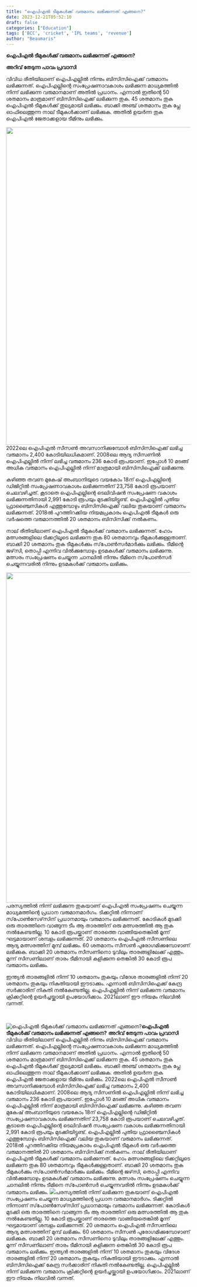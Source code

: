 ```yaml
---
title: "ഐപിഎല്‍ ടീമുകള്‍ക്ക് വരുമാനം ലഭിക്കുന്നത് എങ്ങനെ?"
date: 2023-12-21T05:52:10
draft: false
categories: ["Education"]
tags: ['BCC', 'cricket', 'IPL teams', 'revenue']
author: "Beaumaris"
---
```


<strong>ഐപിഎല്‍ ടീമുകള്‍ക്ക് വരുമാനം ലഭിക്കുന്നത് എങ്ങനെ?</strong>

<strong>അറിവ് തേടുന്ന പാവം പ്രവാസി</strong>

വിവിധ രീതിയിലാണ് ഐപിഎല്ലില്‍ നിന്നും ബിസിസിഐക്ക് വരുമാനം ലഭിക്കുന്നത്. ഐപിഎല്ലിന്റെ സംപ്രേഷണാവകാശം ലഭിക്കുന്ന മാധ്യമത്തില്‍ നിന്ന് ലഭിക്കുന്ന വരുമാനമാണ് അതില്‍ പ്രധാനം. എന്നാല്‍ ഇതിന്റെ 50 ശതമാനം മാത്രമാണ് ബിസിസിഐക്ക് ലഭിക്കുന്ന തുക. 45 ശതമാനം തുക ഐപിഎല്‍ ടീമുകള്‍ക്ക് തുല്യമായി ലഭിക്കും. ബാക്കി അഞ്ച് ശതമാനം തുക പ്ലേ ഓഫിലെത്തുന്ന നാല് ടീമുകള്‍ക്കാണ് ലഭിക്കുക. അതില്‍ ഉയര്‍ന്ന തുക ഐപിഎല്‍ ജേതാക്കളായ ടീമിനും ലഭിക്കും.

<img class="size-full wp-image-434982 aligncenter" src="https://cdn.boolokam.com/articles/2023/12/CACA-2.jpg" alt="" width="1139" height="866" />2022ലെ ഐപിഎല്‍ സീസണ്‍ അവസാനിക്കുമ്പോള്‍ ബിസിസിഐക്ക് ലഭിച്ച വരുമാനം 2,400 കോടിയിലധികമാണ്. 2008ലെ ആദ്യ സീസണില്‍ ഐപിഎല്ലില്‍ നിന്ന് ലഭിച്ച വരുമാനം 236 കോടി രൂപയാണ്. ഇപ്പോള്‍ 10 മടങ്ങ് അധിക വരുമാനം ഐപിഎല്ലില്‍ നിന്ന് മാത്രമായി ബിസിസിഐക്ക് ലഭിക്കുന്നു.

കഴിഞ്ഞ തവണ മുകേഷ് അംബാനിയുടെ വയകോം 18ന് ഐപിഎല്ലിന്റെ ഡിജിറ്റില്‍ സംപ്രേഷണാവകാശം ലഭിക്കുന്നതിന് 23,758 കോടി രൂപയാണ് ചെലവഴിച്ചത്. കൂടാതെ ഐപിഎല്ലിന്റെ ടെലിവിഷന്‍ സംപ്രേഷണ വകാശം ലഭിക്കുന്നതിനായി 2,991 കോടി രൂപയും മുടക്കിയിട്ടുണ്ട്. ഐപിഎല്ലില്‍ പുതിയ ഫ്രാഞ്ചൈസികള്‍ എത്തുമ്പോഴും ബിസിസിഐക്ക് വലിയ തുകയാണ് വരുമാനം ലഭിക്കുന്നത്. 2018ല്‍ പുറത്തിറക്കിയ നിയമപ്രകാരം ഐപിഎല്‍ ടീമുകള്‍ ഒരു വര്‍ഷത്തെ വരുമാനത്തില്‍ 20 ശതമാനം ബിസിസിക്ക് നല്‍കണം.

നാല് രീതിയിലാണ് ഐപിഎല്‍ ടീമുകള്‍ക്ക് വരുമാനം ലഭിക്കുന്നത്. ഹോം മത്സരങ്ങളിലെ ടിക്കറ്റിലൂടെ ലഭിക്കുന്ന തുക 80 ശതമാനവും ടീമുകള്‍ക്കുള്ളതാണ്. ബാക്കി 20 ശതമാനം തുക ടീമുകള്‍ക്കും സ്‌പോണ്‍സര്‍മാര്‍ക്കും ലഭിക്കും. ടീമിന്റെ ജഴ്‌സി, തൊപ്പി എന്നിവ വില്‍ക്കുമ്പോഴും ഉടമകള്‍ക്ക് വരുമാനം ലഭിക്കുന്നു. മത്സരം സംപ്രേഷണം ചെയ്യുന്ന ചാനലില്‍ നിന്നും ടീമിനെ സ്‌പോണ്‍സര്‍ ചെയ്യുന്നവരില്‍ നിന്നും ഉടമകള്‍ക്ക് വരുമാനം ലഭിക്കും.

<img class="alignnone size-full wp-image-434984" src="https://cdn.boolokam.com/articles/2023/12/QDDD.webp" alt="" width="1500" height="900" />പരസ്യത്തില്‍ നിന്ന് ലഭിക്കുന്ന തുകയാണ് ഐപിഎല്‍ സംപ്രേഷണം ചെയ്യുന്ന മാധ്യമത്തിന്റെ പ്രധാന വരുമാനമാര്‍ഗം. ടിക്കറ്റില്‍ നിന്നാണ് സ്‌പോണ്‍സേഴ്‌സിന് പ്രധാനമായും വരുമാനം ലഭിക്കുന്നത്.
കോടികള്‍ മുടക്കി ഒരു താരത്തിനെ വാങ്ങുന്ന ടീം ആ താരത്തിന് ഒരു മത്സരത്തില്‍ ആ തുക നല്‍കേണ്ടതില്ല. 10 കോടി രൂപയ്ക്കാണ് താരത്തെ വാങ്ങിയതെങ്കില്‍ മൂന്ന് ഘട്ടമായാണ് ശമ്പളം ലഭിക്കുന്നത്. 20 ശതമാനം ഐപിഎല്‍ സീസണിലെ ആദ്യ മത്സരത്തിന് മുമ്പ് ലഭിക്കും. 60 ശതമാനം സീസണ്‍ പുരോഗമിക്കുമ്പോഴാണ് ലഭിക്കുക. ബാക്കി 20 ശതമാനം സീസണിനൊ ടുവിലും താരങ്ങളിലേക്ക് എത്തും. മൂന്ന് സീസണിലാണ് താരം ടീമിനായി കളിക്കുന്ന തെങ്കിൽ 30 കോടി രൂപ വരുമാനം ലഭിക്കും.

ഇന്ത്യന്‍ താരങ്ങളില്‍ നിന്ന് 10 ശതമാനം തുകയും വിദേശ താരങ്ങളില്‍ നിന്ന് 20 ശതമാനം തുകയും നികുതിയായി ഈടാക്കും. എന്നാല്‍ ബിസിസിഐക്ക് കേന്ദ്ര സര്‍ക്കാരിന് നികുതി നല്‍കേണ്ടതില്ല. ഐപിഎല്ലില്‍ നിന്ന് ലഭിക്കുന്ന വരുമാനം ക്രിക്കറ്റിന്റെ ഉയര്‍ച്ചയ്ക്കായി ഉപയോഗിക്കാം. 2021ലാണ് ഈ നിയമം നിലവില്‍ വന്നത്.

&nbsp;


![ഐപിഎല്‍ ടീമുകള്‍ക്ക് വരുമാനം ലഭിക്കുന്നത് എങ്ങനെ?](https://cdn.boolokam.com/articles/2023/12/CACA-2.jpg)**ഐപിഎല്‍ ടീമുകള്‍ക്ക് വരുമാനം ലഭിക്കുന്നത് എങ്ങനെ?** **അറിവ് തേടുന്ന പാവം പ്രവാസി** വിവിധ രീതിയിലാണ് ഐപിഎല്ലില്‍ നിന്നും ബിസിസിഐക്ക് വരുമാനം ലഭിക്കുന്നത്. ഐപിഎല്ലിന്റെ സംപ്രേഷണാവകാശം ലഭിക്കുന്ന മാധ്യമത്തില്‍ നിന്ന് ലഭിക്കുന്ന വരുമാനമാണ് അതില്‍ പ്രധാനം. എന്നാല്‍ ഇതിന്റെ 50 ശതമാനം മാത്രമാണ് ബിസിസിഐക്ക് ലഭിക്കുന്ന തുക. 45 ശതമാനം തുക ഐപിഎല്‍ ടീമുകള്‍ക്ക് തുല്യമായി ലഭിക്കും. ബാക്കി അഞ്ച് ശതമാനം തുക പ്ലേ ഓഫിലെത്തുന്ന നാല് ടീമുകള്‍ക്കാണ് ലഭിക്കുക. അതില്‍ ഉയര്‍ന്ന തുക ഐപിഎല്‍ ജേതാക്കളായ ടീമിനും ലഭിക്കും. 2022ലെ ഐപിഎല്‍ സീസണ്‍ അവസാനിക്കുമ്പോള്‍ ബിസിസിഐക്ക് ലഭിച്ച വരുമാനം 2,400 കോടിയിലധികമാണ്. 2008ലെ ആദ്യ സീസണില്‍ ഐപിഎല്ലില്‍ നിന്ന് ലഭിച്ച വരുമാനം 236 കോടി രൂപയാണ്. ഇപ്പോള്‍ 10 മടങ്ങ് അധിക വരുമാനം ഐപിഎല്ലില്‍ നിന്ന് മാത്രമായി ബിസിസിഐക്ക് ലഭിക്കുന്നു. കഴിഞ്ഞ തവണ മുകേഷ് അംബാനിയുടെ വയകോം 18ന് ഐപിഎല്ലിന്റെ ഡിജിറ്റില്‍ സംപ്രേഷണാവകാശം ലഭിക്കുന്നതിന് 23,758 കോടി രൂപയാണ് ചെലവഴിച്ചത്. കൂടാതെ ഐപിഎല്ലിന്റെ ടെലിവിഷന്‍ സംപ്രേഷണ വകാശം ലഭിക്കുന്നതിനായി 2,991 കോടി രൂപയും മുടക്കിയിട്ടുണ്ട്. ഐപിഎല്ലില്‍ പുതിയ ഫ്രാഞ്ചൈസികള്‍ എത്തുമ്പോഴും ബിസിസിഐക്ക് വലിയ തുകയാണ് വരുമാനം ലഭിക്കുന്നത്. 2018ല്‍ പുറത്തിറക്കിയ നിയമപ്രകാരം ഐപിഎല്‍ ടീമുകള്‍ ഒരു വര്‍ഷത്തെ വരുമാനത്തില്‍ 20 ശതമാനം ബിസിസിക്ക് നല്‍കണം. നാല് രീതിയിലാണ് ഐപിഎല്‍ ടീമുകള്‍ക്ക് വരുമാനം ലഭിക്കുന്നത്. ഹോം മത്സരങ്ങളിലെ ടിക്കറ്റിലൂടെ ലഭിക്കുന്ന തുക 80 ശതമാനവും ടീമുകള്‍ക്കുള്ളതാണ്. ബാക്കി 20 ശതമാനം തുക ടീമുകള്‍ക്കും സ്‌പോണ്‍സര്‍മാര്‍ക്കും ലഭിക്കും. ടീമിന്റെ ജഴ്‌സി, തൊപ്പി എന്നിവ വില്‍ക്കുമ്പോഴും ഉടമകള്‍ക്ക് വരുമാനം ലഭിക്കുന്നു. മത്സരം സംപ്രേഷണം ചെയ്യുന്ന ചാനലില്‍ നിന്നും ടീമിനെ സ്‌പോണ്‍സര്‍ ചെയ്യുന്നവരില്‍ നിന്നും ഉടമകള്‍ക്ക് വരുമാനം ലഭിക്കും. ![](https://cdn.boolokam.com/articles/2023/12/QDDD.webp)പരസ്യത്തില്‍ നിന്ന് ലഭിക്കുന്ന തുകയാണ് ഐപിഎല്‍ സംപ്രേഷണം ചെയ്യുന്ന മാധ്യമത്തിന്റെ പ്രധാന വരുമാനമാര്‍ഗം. ടിക്കറ്റില്‍ നിന്നാണ് സ്‌പോണ്‍സേഴ്‌സിന് പ്രധാനമായും വരുമാനം ലഭിക്കുന്നത്. കോടികള്‍ മുടക്കി ഒരു താരത്തിനെ വാങ്ങുന്ന ടീം ആ താരത്തിന് ഒരു മത്സരത്തില്‍ ആ തുക നല്‍കേണ്ടതില്ല. 10 കോടി രൂപയ്ക്കാണ് താരത്തെ വാങ്ങിയതെങ്കില്‍ മൂന്ന് ഘട്ടമായാണ് ശമ്പളം ലഭിക്കുന്നത്. 20 ശതമാനം ഐപിഎല്‍ സീസണിലെ ആദ്യ മത്സരത്തിന് മുമ്പ് ലഭിക്കും. 60 ശതമാനം സീസണ്‍ പുരോഗമിക്കുമ്പോഴാണ് ലഭിക്കുക. ബാക്കി 20 ശതമാനം സീസണിനൊ ടുവിലും താരങ്ങളിലേക്ക് എത്തും. മൂന്ന് സീസണിലാണ് താരം ടീമിനായി കളിക്കുന്ന തെങ്കിൽ 30 കോടി രൂപ വരുമാനം ലഭിക്കും. ഇന്ത്യന്‍ താരങ്ങളില്‍ നിന്ന് 10 ശതമാനം തുകയും വിദേശ താരങ്ങളില്‍ നിന്ന് 20 ശതമാനം തുകയും നികുതിയായി ഈടാക്കും. എന്നാല്‍ ബിസിസിഐക്ക് കേന്ദ്ര സര്‍ക്കാരിന് നികുതി നല്‍കേണ്ടതില്ല. ഐപിഎല്ലില്‍ നിന്ന് ലഭിക്കുന്ന വരുമാനം ക്രിക്കറ്റിന്റെ ഉയര്‍ച്ചയ്ക്കായി ഉപയോഗിക്കാം. 2021ലാണ് ഈ നിയമം നിലവില്‍ വന്നത്. 
